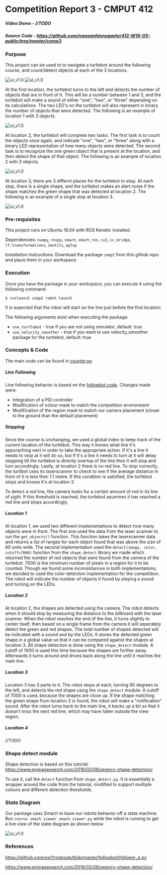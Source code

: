 Competition Report 3 - CMPUT 412
================================

##### Video Demo - //TODO
##### Source Code - https://github.com/nwoeanhinnogaehr/412-W19-G5-public/tree/master/comp3

### Purpose

This project can be used to to navigate a turtlebot around the following course, and count/detect 
objects at each of the 3 locations.

![ui_v1.0](https://github.com/nwoeanhinnogaehr/412-W19-G5-public/blob/master/media/course.png?raw=true)
![ui_v1.0](https://github.com/nwoeanhinnogaehr/412-W19-G5-public/blob/master/media/course_irl.png?raw=true)

At the first location, the turtlebot turns to the left and detects the number of objects that are in
front of it. This will be a number between 1 and 3, and the turtlebot will make a sound of either "one", 
"two", or "three" depending on its calculations. The two LED's on the turtlebot will also represent in 
binary the number of objects that were detected. The following is an example of location 1 with 3
objects.

![ui_v1.0](https://github.com/nwoeanhinnogaehr/412-W19-G5-public/blob/master/media/loc1.png?raw=true)

At location 2, the turtlebot will complete two tasks. The first task is to count the objects once again,
and indicate "one", "two", or "three" along with a binary LED representation of how many objects were
detected. The second task is to recognize the one green object that is present at the location, and then
detect the shape of that object. The following is an example of location 2 with 3 objects.

![ui_v1.0](https://github.com/nwoeanhinnogaehr/412-W19-G5-public/blob/master/media/loc2.png?raw=true)

At location 3, there are 3 differnt places for the turtlebot to stop. At each stop, there is a single
shape, and the turtlebot makes an alert noise if the shape matches the green shape that was detected 
at location 2. The following is an example of a single stop at location 3.

![ui_v1.0](https://github.com/nwoeanhinnogaehr/412-W19-G5-public/blob/master/media/loc3.png?raw=true)

### Pre-requisites

This project runs on Ubuntu 16.04 with ROS Kenetic installed.

Dependencies: `numpy`, `rospy`, `smach`, `smach_ros`, `cv2`, `cv_bridge`, `tf.transformations`, `imutils`,
`aplay`

Installation Instructions: Download the package `comp2` from this github repo
and place them in your workspace.

### Execution

Once you have the package in your workspace, you can execute it using the following command:

`$ roslaunch comp2 robot.launch`

It is expected that the robot will start on the line just before the first location.

The following arguments exist when executing the package:

* `use_turtlebot` - true if you are not using simulator, default: true
* `use_velocity_smoother` - true if you want to use velocity_smoother package for the turtlebot, default: true

### Concepts & Code

The main code can be found in [counter.py](https://github.com/nwoeanhinnogaehr/412-W19-G5-public/blob/master/comp2/counter.py).

##### Line Following
Line following behavior is based on the [followbot code](https://github.com/osrf/rosbook/blob/master/followbot/follower_p.py).
Changes made were:

* Integration of a PID controller
* Modification of colour mask to match the competition environment
* Modification of the region mask to match our camera placement (closer to the ground than the default placement)

##### Stopping
Since the course is unchanging, we used a global index to keep track of the current location of the turtlebot. 
This way it knows what line it's apporaching next in order to take the appropriate action. If it's a line it
needs to stop at it will do so, but if it's a line it needs to turn at it will delay stopping till the turtlebot
is directly overtop of the line then it will stop and turn accordingly. Lastly, at location 2 there is no red line.
To stop correctly, the turtlbot uses its laserscanner to check to see if the average distance in front of it is less 
then 1.1 metre. If this condition is satisfied, the turtlebot stops and knows it's at location 2.

To detect a red line, the camera looks for a certain amount of red in its line of sight. If this threshold is reached,
the turtlebot asummes it has reached a red line and stops accordingly.

##### Location 1
At location 1, we used two different implementations to detect how many objects were in front. The first one used the data from the laser scanner to run the `get_objects()` function. This function takes the laserscanner data and returns a list of ranges for each object found that was above the size of 60 units wide. The second implementation used the `detect(image, color, cutoff=7000)` function from the `shape_detect` library we made which returned the number of red objects that were found from the camera of the turtlebot. 7000 is the minimum number of pixels in a region for it to be counted. Though we found some inconsistances in both implementations, we decided to used the color detection implementation for the competition. The robot will indicate the number of objects it found by playing a sound and turning on the LEDs.

##### Location 2
At location 2, the shapes are detected using the camera. The robot detects when it should stop by measuring the distance to the billboard with the laser scanner. When the robot reaches the end of the line, it turns slightly to center itself, then based on a single frame from the camera it will seperately detect the green and red shapes. The total number of shapes detected will be indicated with a sound and by the LEDs. It stores the detected green shape in a global value so that it can be compared against the shapes at location 3. All shape detection is done using the `shape_detect` module. A cutoff of 1000 is used this time because the shapes are further away. Afterwards it turns around and drives back along the line until it reaches the main line.

##### Location 3

Location 3 has 3 parts to it. The robot stops at each, turning 90 degrees to the left, and detects the red shape using the `shape_detect` module. A cutoff of 7000 is used, because the shapes are close up. If the shape matching the green shape from location 2 is found, the robot will make a "notification" sound. After the robot turns back to the main line, it backs up a bit so that it doesn't miss the next red line, which may have fallen outside the view region.

##### Location 4
//TODO

### Shape detect module

Shape detection is based on this tutorial: https://www.pyimagesearch.com/2016/02/08/opencv-shape-detection/

To use it, call the `detect` function from `shape_detect.py`. It is essentially a wrapper
around the code from the tutorial, modified to support multiple colours and different
detection thresholds.

### State Diagram

Our package uses Smach to base our robots behavior off a state machine. Run `rosrun smach_viewer smach_viewer.py` while the robot is running to get a live view of the state diagram as shown below

![ui_v1.0](https://github.com/nwoeanhinnogaehr/412-W19-G5-public/blob/master/media/smach.png?raw=true)

### References

https://github.com/osrf/rosbook/blob/master/followbot/follower_p.py

https://www.pyimagesearch.com/2016/02/08/opencv-shape-detection/
